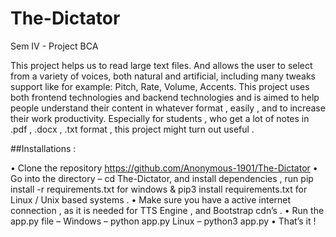 # The-Dictator
Sem IV - Project BCA

This project helps us to read large text files. And allows the user to select from a variety of voices, both natural and artificial, including many tweaks support like for example: Pitch, Rate, Volume, Accents. This project uses both frontend technologies and backend technologies and is aimed to help people understand their content in whatever format , easily , and to increase their work productivity.
Especially for students , who get a lot of notes in .pdf , .docx , .txt format , this project might turn out useful . 

##Installations : 

•	Clone the repository https://github.com/Anonymous-1901/The-Dictator
•	Go into the directory – cd The-Dictator, and install dependencies , run 
pip install -r requirements.txt for windows & pip3 install requirements.txt for Linux / Unix based systems .
•	Make sure you have a active internet connection , as it is needed for TTS Engine , and Bootstrap cdn’s . 
•	Run the app.py file – Windows – python app.py 
Linux – python3 app.py
•	That’s it !
